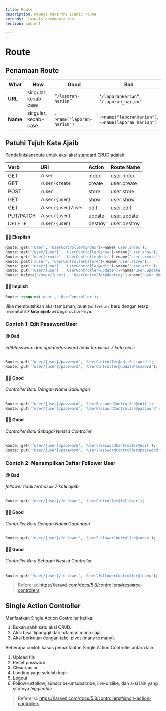 ```yaml
---
title: Route
description: Always take the scenic route
extends: _layouts.documentation
section: content

---
```


# Route

## Penamaan Route

| What     | How                  | Good                       | Bad                                                        |
| -------- | -------------------- | -------------------------- | ---------------------------------------------------------- |
| **URL**  | singular, kebab-case | `“/laporan-harian”`        | `“/laporanHarian”`, `“/laporan_harian”`                    |
| **Name** | singular, kebab-case | `->name("laporan-harian")` | `->name("laporanHarian")`, <br />`->name(laporan_harian")` |

## Patuhi Tujuh Kata Ajaib

Pendefinisian route untuk aksi-aksi standard CRUD adalah:

| Verb      | URI                 | Action  | Route Name   |
| :-------- | :------------------ | :------ | :----------- |
| GET       | `/user`             | index   | user.index   |
| GET       | `/user/create`      | create  | user.create  |
| POST      | `/user`             | store   | user.store   |
| GET       | `/user/{user}`      | show    | user.show    |
| GET       | `/user/{user}/user` | edit    | user.edit    |
| PUT/PATCH | `/user/{user}`      | update  | user.update  |
| DELETE    | `/user/{user}`      | destroy | user.destroy |

#### 👍🏼 Eksplisit

```php
Route::get('/user', 'UserController@index')->name('user.index');
Route::get('/user/{user}', 'UserController@show')->name('user.show');
Route::get('/user/create', 'UserController@edit')->name('user.create');
Route::post('/user', 'UserController@store')->name('user.store');
Route::get('/user/{user}', 'UserController@edit')->name('user.edit');
Route::put('/user/{user}', 'UserController@update')->name('user.update');
Route::delete('/user/{user}', 'UserController@destroy')->name('user.destroy');
```

#### 👍🏼 Implisit

```php
Route::resource('user', 'UserController');
```

Jika membutuhkan aksi tambahan, buat `Controller` baru dengan tetap mematuhi **7 kata ajaib** sebagai *action*-nya.

### Contoh 1: Edit Password User

#### 😕 Bad

###### editPassword dan updatePassword tidak termasuk 7 kata ajaib

```php
Route::get('/user/{user}/password', 'UserController@editPassword');
Route::put('/user/{user}/password', 'UserController@updatePassword');
```

#### 👍🏼 Good

###### Controller Baru Dengan Nama Gabungan

```php
Route::get('/user/{user}/password', 'UserPasswordController@edit');
Route::put('/user/{user}/password', 'UserPasswordController@password');
```

#### 👍🏼 Good

###### Controller Baru Sebagai Nested Controller

```php
Route::get('/user/{user}/password', 'User\PasswordController@edit');
Route::put('/user/{user}/password', 'User\PasswordController@password');
```

### Contoh 2: Menampilkan Daftar Follower User

#### 😕 Bad

###### follower tidak termasuk 7 kata ajaib

```php
Route::get('/user/{user}/follower', 'UserController@follower');
```

#### 👍🏼 Good

###### Controller Baru Dengan Nama Gabungan

```php
Route::get('/user/{user}/follower', 'UserFollowerController@index');
```

#### 👍🏼 Good

###### Controller Baru Sebagai Nested Controller

```php
Route::get('/user/{user}/follower', 'User\FollowerController@index');
```

> Referensi: https://laravel.com/docs/5.8/controllers#resource-controllers

## Single Action Controller

Manfaatkan Single Action Controller ketika:

1. Bukan salah satu aksi CRUD.
2. Aksi bisa dipanggil dari halaman mana saja.
3. Aksi berkaitan dengan tabel pivot (many to many).

Beberapa contoh kasus pemanfaatan Single Action Controller antara lain:

1. Upload file
2. Reset password
3. Clear cache
4. Landing page setelah login
5. Logout
6. Follow-unfollow, subscribe-unsubscribe, like-dislike, dan aksi lain yang sifatnya *toggleable*.

> Referensi: https://laravel.com/docs/5.8/controllers#single-action-controllers